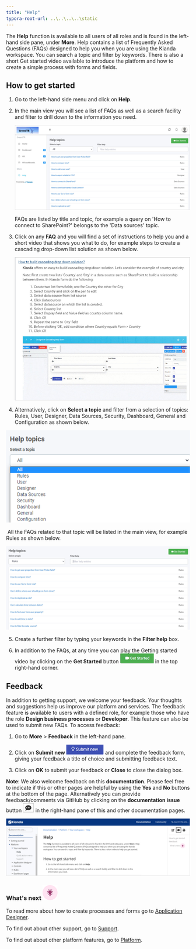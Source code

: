 ```yaml
---
title: "Help"
typora-root-url: ..\..\..\..\static
---
```


The **Help** function is available to all users of all roles and is found in the left-hand side pane, under **More**. Help contains a list of Frequently Asked Questions (FAQs) designed to help you when you are using the Kianda workspace. You can search a topic and filter by keywords. There is also a short Get started video available to introduce the platform and how to create a simple process with forms and fields.



## How to get started ##

1. Go to the left-hand side menu and click on **Help**.

2. In the main view you will see a list of FAQs as well as a search facility and filter to drill down to the information you need.

   ![Help topics](/images/help-topics.jpg)

   FAQs are listed by title and topic, for example a query on 'How to connect to SharePoint?' belongs to the 'Data sources' topic.

3. Click on any **FAQ** and you will find a set of instructions to help you and a short video that shows you what to do, for example steps to create a cascading drop-down list solution as shown below.

   ![Example of a help topic on cascading lists](/images/help-cascading-dropdown.jpg)

4. Alternatively, click on **Select a topic** and filter from a selection of topics: Rules, User, Designer, Data Sources, Security, Dashboard, General and Configuration as shown below.

![Help topics](/images/helptopics.png)

   

​	All the FAQs related to that topic will be listed in the main view, for example Rules as shown below. 

![Help topics example of Rules](/images/help-rules-example.jpg)

5. Create a further filter by typing your keywords in the **Filter help** box.

6. In addition to the FAQs, at any time you can play the Getting started video by clicking on the **Get Started** button ![Get started video](/images/getstarted.png) in the top right-hand corner.



## Feedback ##
In addition to getting support, we welcome your feedback. Your thoughts and suggestions help us improve our platform and services. The feedback feature is available to users with a defined role, for example those who have the role **Design business processes** or **Developer**. This feature can also be used to submit new FAQs. To access feedback:
1. Go to **More** > **Feedback** in the left-hand pane. 

2. Click on **Submit new** ![Submit feedback](/images/submit-feedback.jpg) and complete the feedback form, giving your feedback a title of choice and submitting feedback text. 

3. Click on **OK** to submit your feedback or **Close** to close the dialog box. 

**Note**: We also welcome feedback on this **documentation**. Please feel free to indicate if this or other pages are helpful by using the **Yes** and **No** buttons at the bottom of the page. Alternatively you can provide feedback/comments via GitHub by clicking on the **documentation issue** button ![Documentation issue button](/images/documentation-issue.jpg) in the right-hand pane of this and other documentation pages.

![Feedback via github](/images/feedback-github.jpg)



### What's next  ![Idea icon](/images/18.png) ###

To read more about how to create processes and forms go to [Application Designer](/docs/platform/application-designer/).

To find out about other support, go to [Support](/docs/platform/general/support/).

To find out about other platform features, go to [Platform](/docs/platform/).
